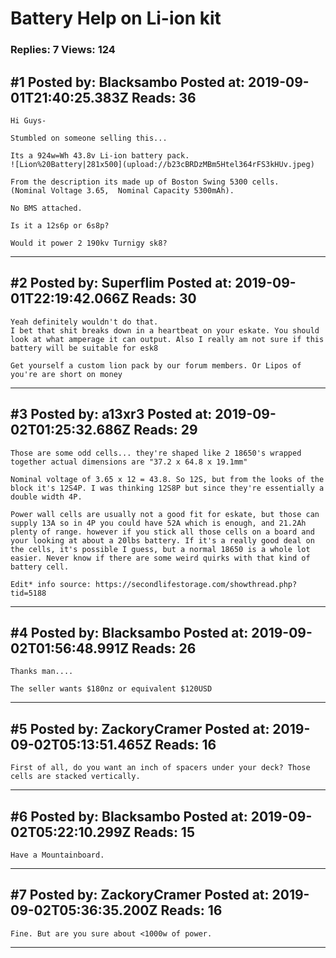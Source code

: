 # Battery Help on Li-ion kit

### Replies: 7 Views: 124

## \#1 Posted by: Blacksambo Posted at: 2019-09-01T21:40:25.383Z Reads: 36

```
Hi Guys-

Stumbled on someone selling this...

Its a 924w=Wh 43.8v Li-ion battery pack.
![Lion%20Battery|281x500](upload://b23cBRDzMBm5Htel364rFS3kHUv.jpeg) 

From the description its made up of Boston Swing 5300 cells.
(Nominal Voltage 3.65,  Nominal Capacity 5300mAh).

No BMS attached.

Is it a 12s6p or 6s8p?

Would it power 2 190kv Turnigy sk8?
```

---
## \#2 Posted by: Superflim Posted at: 2019-09-01T22:19:42.066Z Reads: 30

```
Yeah definitely wouldn't do that.
I bet that shit breaks down in a heartbeat on your eskate. You should look at what amperage it can output. Also I really am not sure if this battery will be suitable for esk8

Get yourself a custom lion pack by our forum members. Or Lipos of you're are short on money
```

---
## \#3 Posted by: a13xr3 Posted at: 2019-09-02T01:25:32.686Z Reads: 29

```
Those are some odd cells... they're shaped like 2 18650's wrapped together actual dimensions are "37.2 x 64.8 x 19.1mm" 

Nominal voltage of 3.65 x 12 = 43.8. So 12S, but from the looks of the block it's 12S4P. I was thinking 12S8P but since they're essentially a double width 4P. 

Power wall cells are usually not a good fit for eskate, but those can supply 13A so in 4P you could have 52A which is enough, and 21.2Ah plenty of range. however if you stick all those cells on a board and your looking at about a 20lbs battery. If it's a really good deal on the cells, it's possible I guess, but a normal 18650 is a whole lot easier. Never know if there are some weird quirks with that kind of battery cell.

Edit* info source: https://secondlifestorage.com/showthread.php?tid=5188
```

---
## \#4 Posted by: Blacksambo Posted at: 2019-09-02T01:56:48.991Z Reads: 26

```
Thanks man....

The seller wants $180nz or equivalent $120USD
```

---
## \#5 Posted by: ZackoryCramer Posted at: 2019-09-02T05:13:51.465Z Reads: 16

```
First of all, do you want an inch of spacers under your deck? Those cells are stacked vertically.
```

---
## \#6 Posted by: Blacksambo Posted at: 2019-09-02T05:22:10.299Z Reads: 15

```
Have a Mountainboard.
```

---
## \#7 Posted by: ZackoryCramer Posted at: 2019-09-02T05:36:35.200Z Reads: 16

```
Fine. But are you sure about <1000w of power.
```

---
